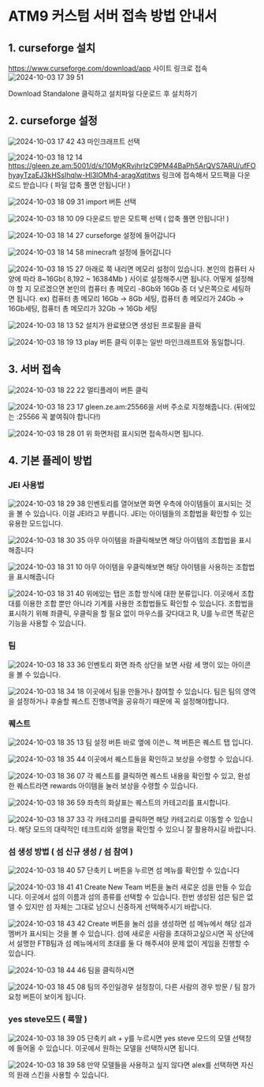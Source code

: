 # ATM9 커스텀 서버 접속 방법 안내서

## 1. curseforge 설치

https://www.curseforge.com/download/app 사이트 링크로 접속
![2024-10-03 17 39 51](https://github.com/user-attachments/assets/a4dd688a-1e1b-49ec-acf2-17c11ead8dbe)

Download Standalone 클릭하고 설치파일 다운로드 후 설치하기

## 2. curseforge 설정

![2024-10-03 17 42 43](https://github.com/user-attachments/assets/8eb71947-029c-4429-8b1c-8898eda26182)
마인크래프트 선택


![2024-10-03 18 12 14](https://github.com/user-attachments/assets/124f5e05-44eb-49d3-bd87-eb9c3f893811)
https://gleen.ze.am:5001/d/s/10MgKRvjhrIzC9PM44BaPh5ArQVS7ARU/ufFOhyayTzaEJ3kHSsIhqlw-Hl3lOMh4-aragXqtitws
링크에 접속해서 모드팩을 다운로드 받습니다 ( 파일 압축 풀면 안됩니다! )


![2024-10-03 18 09 31](https://github.com/user-attachments/assets/0c435a0b-dee9-4acb-9a34-d483012f7b59)
import 버튼 선택


![2024-10-03 18 10 09](https://github.com/user-attachments/assets/6ae849dc-92ec-41b2-85d6-15f25d8bab11)
다운로드 받은 모트팩 선택 ( 압축 풀면 안됩니다! )


![2024-10-03 18 14 27](https://github.com/user-attachments/assets/88840f94-9caf-4422-a367-50baf02cfaa4)
curseforge 설정에 들어갑니다


![2024-10-03 18 14 58](https://github.com/user-attachments/assets/28cf03c0-cae4-4968-afac-da509b758128)
minecraft 설정에 들어갑니다


![2024-10-03 18 15 27](https://github.com/user-attachments/assets/a23ed0c3-4d07-433a-8e46-08afe85da363)
아래로 쭉 내리면 메모리 설정이 있습니다. 본인의 컴퓨터 사양에 따라 8~16Gb( 8,192 ~ 16384Mb ) 사이로 설정해주시면 됩니다.
어떻게 설정해야 할 지 모르겠으면 본인의 컴퓨터 총 메모리 -8Gb와 16Gb 중 더 낮은쪽으로 세팅하면 됩니다.
ex) 컴퓨터 총 메모리 16Gb -> 8Gb 세팅, 컴퓨터 총 메모리가 24Gb -> 16Gb세팅, 컴퓨터 총 메모리가 32Gb -> 16Gb 세팅


![2024-10-03 18 13 52](https://github.com/user-attachments/assets/7ba17e49-4f54-4d62-a8cc-30a4369f856a)
설치가 완료됐으면 생성된 프로필을 클릭


![2024-10-03 18 19 13](https://github.com/user-attachments/assets/454619a7-2003-4a9f-9bde-97f6faf4d465)
play 버튼 클릭
이후는 일반 마인크래프트와 동일합니다.

## 3. 서버 접속

![2024-10-03 18 22 22](https://github.com/user-attachments/assets/b29deff5-23a7-43dd-9cd3-b7505c71d840)
멀티플레이 버튼 클릭


![2024-10-03 18 23 17](https://github.com/user-attachments/assets/4f80740d-9367-4224-bbb4-9ae96117ebc4)
gleen.ze.am:25566을 서버 주소로 지정해줍니다. (뒤에있는 :25566 꼭 붙여줘야 합니다!)


![2024-10-03 18 28 01](https://github.com/user-attachments/assets/66e4ecb9-859f-4873-974f-bccb594c81ce)
위 화면처럼 표시되면 접속하시면 됩니다.

## 4. 기본 플레이 방법

### JEI 사용법

![2024-10-03 18 29 38](https://github.com/user-attachments/assets/f3225004-4bd3-40e3-830b-b44faa7ea693)
인벤토리를 열어보면 화면 우측에 아이템들이 표시되는 것을 볼 수 있습니다. 이걸 JEI라고 부릅니다.
JEI는 아이템들의 조합법을 확인할 수 있는 유용한 모드입니다.


![2024-10-03 18 30 35](https://github.com/user-attachments/assets/1031b7ab-5758-4fab-aea3-8be44b5337bf)
아무 아이템을 좌클릭해보면 해당 아이템의 조합법을 표시해줍니다


![2024-10-03 18 31 10](https://github.com/user-attachments/assets/7e70f09b-f627-465f-ada1-014c280d5420)
아무 아이템을 우클릭해보면 해당 아이템을 사용하는 조합법을 표시해줍니다


![2024-10-03 18 31 40](https://github.com/user-attachments/assets/e79bdc51-e7d6-4dc1-8d32-fd8aa1e51887)
위에있는 탭은 조합 방식에 대한 분류입니다. 이곳에서 조합대를 이용한 조합 뿐만 아니라 기계를 사용한 조합법들도 확인할 수 있습니다.
조합법을 표시하기 위해 좌클릭, 우클릭을 할 필요 없이 마우스를 갖다대고 R, U를 누르면 똑같은 기능을 사용할 수 있습니다.

### 팀

![2024-10-03 18 33 36](https://github.com/user-attachments/assets/5a4d03ba-35de-4736-a7d0-ebf8fc6de70c)
인벤토리 화면 좌측 상단을 보면 사람 세 명이 있는 아이콘을 볼 수 있습니다.


![2024-10-03 18 34 18](https://github.com/user-attachments/assets/a712ecab-dac4-4cf0-9a51-46fd208d7101)
이곳에서 팀을 만들거나 참여할 수 있습니다. 팀은 팀의 영역을 설정하거나 후술할 퀘스트 진행내역을 공유하기 때문에 꼭 설정해야합니다.

### 퀘스트

![2024-10-03 18 35 13](https://github.com/user-attachments/assets/007704d2-1168-47af-a8c1-a39c6c8bcc97)
팀 설정 버튼 바로 옆에 이쓴ㄴ 책 버튼은 퀘스트 탭 입니다.


![2024-10-03 18 35 44](https://github.com/user-attachments/assets/657bbf8f-21c9-4439-8508-6072f2dfac88)
이곳에서 퀘스트들을 확인하고 보상을 수령할 수 있습니다.


![2024-10-03 18 36 07](https://github.com/user-attachments/assets/ceac39ff-c384-4d64-8f94-fa2ea22f2718)
각 퀘스트를 클릭하면 퀘스트 내용을 확인할 수 있고, 완성한 퀘스트라면 rewards 아이템을 눌러 보상을 수령할 수 있습니다.


![2024-10-03 18 36 59](https://github.com/user-attachments/assets/a74799bf-68f5-404f-b340-1f7c7b06956d)
좌측의 화살표는 퀘스트의 카테고리를 표시합니다.


![2024-10-03 18 37 33](https://github.com/user-attachments/assets/da9ef60c-b9ad-4c6d-8420-1911102c322c)
각 카테고리를 클릭하면 해당 카테고리로 이동할 수 있습니다. 해당 모드의 대략적인 테크트리와 설명을 확인할 수 있으니 잘 활용하시길 바랍니다.


### 섬 생성 방법 ( 섬 신규 생성 / 섬 참여 )

![2024-10-03 18 40 57](https://github.com/user-attachments/assets/e725791e-3823-4b79-82f5-a8652ae8e675)
단축키 L 버튼을 누르면 섬 메뉴를 확인할 수 있습니다


![2024-10-03 18 41 41](https://github.com/user-attachments/assets/4a126951-cd5f-4aa4-9596-37a741f35af2)
Create New Team 버튼을 눌러 새로운 섬을 만들 수 있습니다.
이곳에서 섬의 이름과 섬의 종류를 선택할 수 있습니다. 한번 생성된 섬은 팀은 없앨 수 있지만 섬 자체는 그대로 남으니 신중하게 선택해주시기 바랍니다.


![2024-10-03 18 43 42](https://github.com/user-attachments/assets/f8e98dd7-dd7c-4bec-aa9d-f9d43d9edb8a)
Create 버튼을 눌러 섬을 생성하면 섬 메뉴에서 해당 섬과 멤버가 표시되는 것을 볼 수 있습니다.
섬에 새로운 사람을 초대하고싶으시면 꼭 상단에서 설명한 FTB팀과 섬 메뉴에서의 초대를 둘 다 해주셔야 문제 없이 게임을 진행할 수 있습니다.


![2024-10-03 18 44 46](https://github.com/user-attachments/assets/9e96bcbc-434f-4408-9c3b-381245112081)
팀을 클릭하시면


![2024-10-03 18 45 08](https://github.com/user-attachments/assets/f79da191-ee25-4180-abfc-0a1a2e09fc5d)
팀의 주인일경우 설정창이, 다른 사람의 경우 방문 / 팀 참가 요청 버튼이 보이게 됩니다.

### yes steve모드 ( 룩딸 )

![2024-10-03 18 39 05](https://github.com/user-attachments/assets/4a71938d-7c53-4372-95ed-649091541380)
단축키 alt + y를 누르시면 yes steve 모드의 모델 선택창에 들어올 수 있습니다. 이곳에서 원하는 모델을 선택하시면 됩니다.


![2024-10-03 18 39 58](https://github.com/user-attachments/assets/78eb6b8a-bd05-48c9-b876-dd6420d0f2f3)
만약 모델들을 사용하고 싶지 않다면 alex를 선택하면 자신의 원래 스킨을 사용할 수 있습니다.

